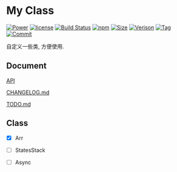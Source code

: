 # My Class

[![Power](https://img.shields.io/badge/Powered%20by-jslib%20pubsub-brightgreen.svg)](https://github.com/yanhaijing/jslib-base)
[![license](https://img.shields.io/badge/license-MIT-blue.svg)](https://github.com/PinghuaZhuang/class/blob/master/LICENSE)
[![Build Status](https://travis-ci.org/PinghuaZhuang/class.svg?branch=master)](https://travis-ci.org/PinghuaZhuang/class)
[![npm](https://img.shields.io/npm/v/zp-class.svg)](https://www.npmjs.com/package/zp-class)
[![Size](https://img.shields.io/github/languages/code-size/pinghuazhuang/class.svg)](https://github.com/PinghuaZhuang/class)
[![Verison](https://img.shields.io/github/package-json/v/pinghuazhuang/class.svg)](https://github.com/PinghuaZhuang/class/releases)
[![Tag](https://img.shields.io/github/tag/pinghuazhuang/class.svg)](https://github.com/PinghuaZhuang/class/tags)
[![Commit](https://img.shields.io/github/last-commit/pinghuazhuang/class.svg)](https://github.com/PinghuaZhuang/class/commits/master)

自定义一些类, 方便使用.



## Document

[API](https://github.com/PinghuaZhuang/class/blob/master/doc/api.md)

[CHANGELOG.md](https://github.com/PinghuaZhuang/class/blob/master/CHANGELOG.md)

[TODO.md](https://github.com/PinghuaZhuang/class/blob/master/doc/TODO.md)



## Class

- [x] Arr
- [ ] StatesStack
- [ ] Async



